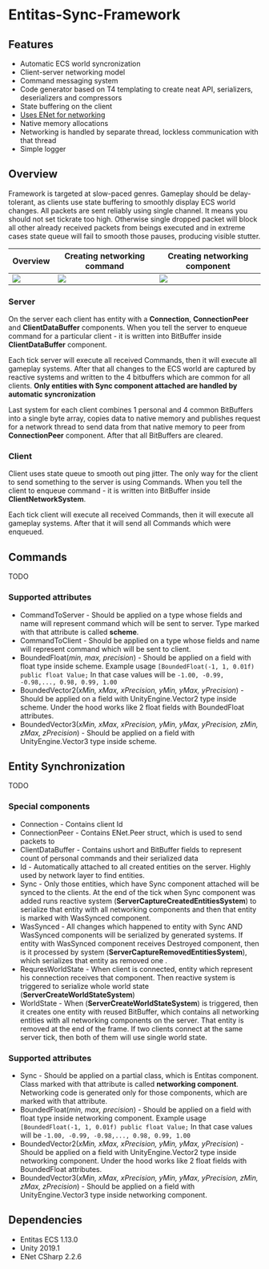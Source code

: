 

# Entitas-Sync-Framework

## Features
- Automatic ECS world syncronization
- Client-server networking model
- Command messaging system
- Code generator based on T4 templating to create neat API, serializers, deserializers and compressors
- State buffering on the client
- [Uses ENet for networking](https://github.com/nxrighthere/ENet-CSharp)
- Native memory allocations
- Networking is handled by separate thread, lockless communication with that thread
- Simple logger

## Overview
Framework is targeted at slow-paced genres. Gameplay should be delay-tolerant, as clients use state buffering to smoothly display ECS world changes. 
All packets are sent reliably using single channel. It means you should not set tickrate too high. Otherwise single dropped packet will block all other already received packets from beings executed and in extreme cases state queue will fail to smooth those pauses, producing visible stutter. 

| Overview  |  Creating networking command | Creating networking component | 
|--|--|--|
| [![][preview1]](https://www.youtube.com/watch?v=ACZ2bZECRfE) | [![][preview2]](https://www.youtube.com/watch?v=zoPJMG5a84A) | [![][preview3]](https://www.youtube.com/watch?v=GD5dm4FjkOQ) |

### Server
On the server each client has entity with a **Connection**, **ConnectionPeer** and **ClientDataBuffer** components. 
When you tell the server to enqueue command for a particular client - it is written into BitBuffer inside **ClientDataBuffer** component. 

Each tick server will execute all received Commands, then it will execute all gameplay systems.
After that all changes to the ECS world are captured by reactive systems and written to the 4 bitbuffers which are common for all clients. **Only entities with Sync component attached are handled by automatic syncronization**

Last system for each client combines 1 personal and 4 common BitBuffers into a single byte array, copies data to native memory and publishes request for a network thread to send data from that native memory to peer from **ConnectionPeer** component. After that all BitBuffers are cleared.

### Client
Client uses state queue to smooth out ping jitter. 
The only way for the client to send something to the server is using Commands. 
When you tell the client to enqueue command - it is written into BitBuffer inside **ClientNetworkSystem**. 

Each tick client will execute all received Commands, then it will execute all gameplay systems.
After that it will send all Commands which were enqueued.

## Commands
TODO
### Supported attributes
- CommandToServer - Should be applied on a type whose fields and name will represent command which will be sent to server. Type marked with that attribute is called **scheme**.
- CommandToClient - Should be applied on a type whose fields and name will represent command which will be sent to client.
- BoundedFloat(*min, max, precision*) - Should be applied on a field with float type inside scheme. Example usage `[BoundedFloat(-1, 1, 0.01f) public float Value;` In that case values will be `-1.00, -0.99, -0.98,..., 0.98, 0.99, 1.00`
- BoundedVector2(*xMin, xMax, xPrecision, yMin, yMax, yPrecision*) - Should be applied on a field with UnityEngine.Vector2 type inside scheme. Under the hood works like 2 float fields with BoundedFloat attributes.
- BoundedVector3(*xMin, xMax, xPrecision, yMin, yMax, yPrecision, zMin, zMax, zPrecision*)  - Should be applied on a field with UnityEngine.Vector3 type inside scheme.

## Entity Synchronization 
TODO
### Special components
- Connection - Contains client Id
- ConnectionPeer - Contains ENet.Peer struct, which is used to send packets to
- ClientDataBuffer  - Contains ushort and BitBuffer fields to represent count of personal commands and their serialized data
- Id - Automatically attached to all created entities on the server. Highly used by network layer to find entities.
- Sync - Only those entities, which have Sync component attached will be synced to the clients. At the end of the tick when Sync component was added runs reactive system (**ServerCaptureCreatedEntitiesSystem**) to serialize that entity with all networking components and then that entity is marked with WasSynced component.
- WasSynced - All changes which happened to entity with Sync AND WasSynced components will be serialized by generated systems. If entity with WasSynced component receives Destroyed component, then is it processed by system (**ServerCaptureRemovedEntitiesSystem**), which serializes that entity as removed one .
- RequresWorldState - When client is connected, entity which represent his connection receives that component. Then reactive system is triggered to serialize whole world state (**ServerCreateWorldStateSystem**)
- WorldState - When (**ServerCreateWorldStateSystem**) is triggered, then it creates one entity with reused BitBuffer, which contains all networking entities with all networking components on the server. That entity is removed at the end of the frame. If two clients connect at the same server tick, then both of them will use single world state.
### Supported attributes
- Sync - Should be applied on a partial class, which is Entitas component. Class marked with that attribute is called **networking component**. Networking code is generated only for those components, which are marked with that attribute.
- BoundedFloat(*min, max, precision*) - Should be applied on a field with float type inside networking component. Example usage `[BoundedFloat(-1, 1, 0.01f) public float Value;` In that case values will be `-1.00, -0.99, -0.98,..., 0.98, 0.99, 1.00`
- BoundedVector2(*xMin, xMax, xPrecision, yMin, yMax, yPrecision*) - Should be applied on a field with UnityEngine.Vector2 type inside networking component. Under the hood works like 2 float fields with BoundedFloat attributes.
- BoundedVector3(*xMin, xMax, xPrecision, yMin, yMax, yPrecision, zMin, zMax, zPrecision*)  - Should be applied on a field with UnityEngine.Vector3 type inside networking component.

## Dependencies
- Entitas ECS 1.13.0
- Unity 2019.1
- ENet CSharp 2.2.6 

[preview1]: https://i.imgur.com/P0qJVts.png
[preview2]: https://i.imgur.com/aBczsan.png
[preview3]: https://i.imgur.com/267WaWP.png
